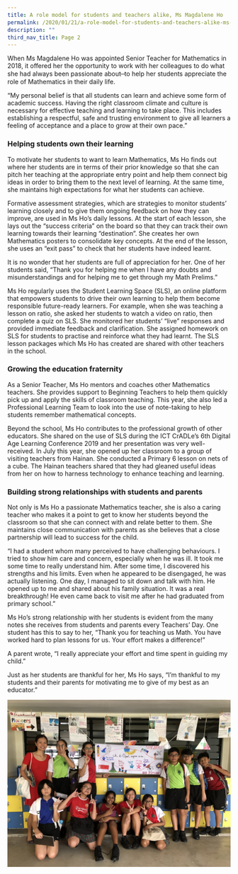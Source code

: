 ```yaml
---
title: A role model for students and teachers alike, Ms Magdalene Ho
permalink: /2020/01/21/a-role-model-for-students-and-teachers-alike-ms-magdalene-ho/
description: ""
third_nav_title: Page 2
---
```

<p>When Ms Magdalene Ho was appointed Senior Teacher for Mathematics in 2018, it offered her the opportunity to work with her colleagues to do what she had always been passionate about ̶ to help her students appreciate the role of Mathematics in their daily life.</p>
<p>&ldquo;My personal belief is that all students can learn and achieve some form of academic success. Having the right classroom climate and culture is necessary for effective teaching and learning to take place. This includes establishing a respectful, safe and trusting environment to give all learners a feeling of acceptance and a place to grow at their own pace.&rdquo;</p>
<h3><strong>Helping students own their learning</strong></h3>
<p>To motivate her students to want to learn Mathematics, Ms Ho finds out where her students are in terms of their prior knowledge so that she can pitch her teaching at the appropriate entry point and help them connect big ideas in order to bring them to the next level of learning. At the same time, she maintains high expectations for what her students can achieve.</p>
<p>Formative assessment strategies, which are strategies to monitor students&rsquo; learning closely and to give them ongoing feedback on how they can improve, are used in Ms Ho&rsquo;s daily lessons. At the start of each lesson, she lays out the &ldquo;success criteria&rdquo; on the board so that they can track their own learning towards their learning &ldquo;destination&rdquo;. She creates her own Mathematics posters to consolidate key concepts. At the end of the lesson, she uses an &ldquo;exit pass&rdquo; to check that her students have indeed learnt.</p>
<p>It is no wonder that her students are full of appreciation for her. One of her students said, &ldquo;Thank you for helping me when I have any doubts and misunderstandings and for helping me to get through my Math Prelims.&rdquo;</p>
<p>Ms Ho regularly uses the Student Learning Space (SLS), an online platform that empowers students to drive their own learning to help them become responsible future-ready learners. For example, when she was teaching a lesson on ratio, she asked her students to watch a video on ratio, then complete a quiz on SLS. She monitored her students&rsquo; &ldquo;live&rdquo; responses and provided immediate feedback and clarification. She assigned homework on SLS for students to practise and reinforce what they had learnt. The SLS lesson packages which Ms Ho has created are shared with other teachers in the school.</p>
<h3><strong>Growing the education fraternity</strong></h3>
<p>As a Senior Teacher, Ms Ho mentors and coaches other Mathematics teachers. She provides support to Beginning Teachers to help them quickly pick up and apply the skills of classroom teaching. This year, she also led a Professional Learning Team to look into the use of note-taking to help students remember mathematical concepts.</p>
<p>Beyond the school, Ms Ho contributes to the professional growth of other educators. She shared on the use of SLS during the ICT CrADLe&rsquo;s 6th Digital Age Learning Conference 2019 and her presentation was very well-received. In July this year, she opened up her classroom to a group of visiting teachers from Hainan.&nbsp;She conducted a Primary 6 lesson on nets of a cube. The Hainan teachers shared that they had gleaned useful ideas from her on how to harness technology to enhance teaching and learning.</p>
<h3><strong>Building strong relationships with students and parents</strong></h3>
<p>Not only is Ms Ho a passionate Mathematics teacher, she is also a caring teacher who makes it a point to get to know her students beyond the classroom so that she can connect with and relate better to them. She maintains close communication with parents as she believes that a close partnership will lead to success for the child.</p>
<p>&ldquo;I had a student whom many perceived to have challenging behaviours. I tried to show him care and concern, especially when he was ill. It took me some time to really understand him. After some time, I discovered his strengths and his limits. Even when he appeared to be disengaged, he was actually listening. One day, I managed to sit down and talk with him. He opened up to me and shared about his family situation.&nbsp;It was a real breakthrough! He even came back to visit me after he had graduated from primary school.&rdquo;</p>
<p>Ms Ho&rsquo;s strong relationship with her students is evident from the many notes she receives from students and parents every Teachers&rsquo; Day. One student has this to say to her, &ldquo;Thank you for teaching us Math. You have worked hard to plan lessons for us. Your effort makes a difference!&rdquo;</p>
<p>A parent wrote, &ldquo;I really appreciate your effort and time spent in guiding my child.&rdquo;</p>
<p>Just as her students are thankful for her, Ms Ho says, &ldquo;I&rsquo;m thankful to my students and their parents for motivating me to give of my best as an educator.&rdquo;</p>
<img src="/images/IMG_9716.jpeg">
